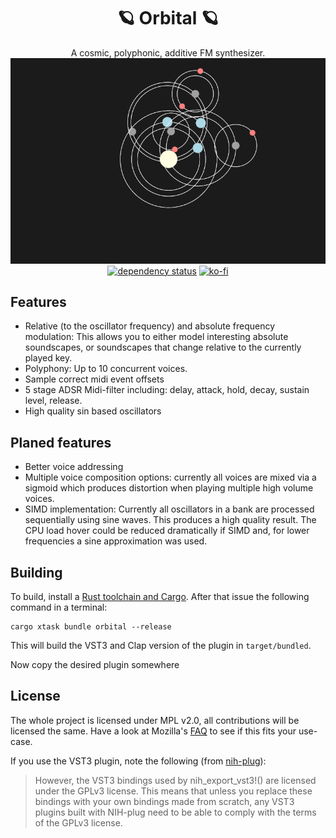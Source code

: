 <div align="center">

# 🪐 Orbital 🪐

A cosmic, polyphonic, additive FM synthesizer. 
![Banner](res/banner.gif "Orbital")
[![dependency status](https://deps.rs/repo/gitlab/tendsinmende/orbital/status.svg)](https://deps.rs/repo/gitlab/tendsinmende/orbital)
[![ko-fi](https://ko-fi.com/img/githubbutton_sm.svg)](https://ko-fi.com/L3L3F09W2)
</div>

## Features

- Relative (to the oscillator frequency) and absolute frequency modulation: This allows you to either model interesting absolute soundscapes, or soundscapes that change relative to the currently played key.
- Polyphony: Up to 10 concurrent voices.
- Sample correct midi event offsets
- 5 stage ADSR Midi-filter including: delay, attack, hold, decay, sustain level, release.
- High quality sin based oscillators

## Planed features
- Better voice addressing
- Multiple voice composition options: currently all voices are mixed via a sigmoid which produces distortion when playing multiple high volume voices.
- SIMD implementation: Currently all oscillators in a bank are processed sequentially using sine waves. This produces a high quality result. The CPU load hover could be reduced dramatically if SIMD and, for lower frequencies a sine approximation was used.

## Building 

To build, install a [Rust toolchain and Cargo](https://www.rust-lang.org/). After that issue the following command in a terminal:

``` shell
cargo xtask bundle orbital --release
```

This will build the VST3 and Clap version of the plugin in `target/bundled`.

Now copy the desired plugin somewhere 


## License

The whole project is licensed under MPL v2.0, all contributions will be licensed the same. Have a look at Mozilla's [FAQ](https://www.mozilla.org/en-US/MPL/2.0/FAQ/) to see if this fits your use-case.

If you use the VST3 plugin, note the following (from [nih-plug](https://github.com/robbert-vdh/nih-plug)):

> However, the VST3 bindings used by nih_export_vst3!() are licensed under the GPLv3 license. This means that unless you replace these bindings with your own bindings made from scratch, any VST3 plugins built with NIH-plug need to be able to comply with the terms of the GPLv3 license.


